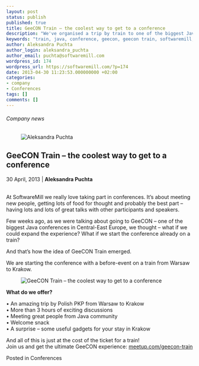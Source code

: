 ```yaml
---
layout: post
status: publish
published: true
title: GeeCON Train – the coolest way to get to a conference
description: "We've organised a trip by train to one of the biggest Java conferences in Central-East Europe - GeeCON Train."
keywords: "train, java, conference, geecon, geecon train, softwaremill,"
author: Aleksandra Puchta
author_login: aleksandra_puchta
author_email: puchta@softwaremill.com
wordpress_id: 174
wordpress_url: https://softwaremill.com/?p=174
date: 2013-04-30 11:23:53.000000000 +02:00
categories:
- company
- Conferences
tags: []
comments: []
---
```


<h6>Company news</h6>
<div class="post-header clearfix">
<figure><div class="image"><img src="https://softwaremill.com/wp-content/uploads/2013/04/puchta.jpg" alt="Aleksandra Puchta"></div></figure><div class="title">
<h2 class="font-dark-blue font-normal">GeeCON Train – the coolest way to get to a conference</h2>30 April, 2013 | <b>Aleksandra Puchta</b><br><br>
</div>
</div>
<div class="post-rows">
<div class="text">
<p>At SoftwareMill we really love taking part in conferences. It’s about meeting new people, getting lots of food for thought and probably the best part – having lots and lots of great talks with other participants and speakers.</p>
<p>Few weeks ago, as we were talking about going to GeeCON – one of the biggest Java conferences in Central-East Europe, we thought – what if we could expand the experience? What if we start the conference already on a train?</p>
<p>And that’s how the idea of GeeCON Train emerged.</p>
<p>We are starting the conference with a before-event on a train from Warsaw to Krakow.</p>
</div>
<figure><img src="https://softwaremill.com/wp-content/uploads/2013/04/geecontrain.png" alt="GeeCON Train – the coolest way to get to a conference"></figure><div class="text">
<p><strong>What do we offer?</strong></p>
<p>• An amazing trip by Polish PKP from Warsaw to Krakow<br> • More than 3 hours of exciting discussions<br> • Meeting great people from Java community<br> • Welcome snack<br> • A surprise – some useful gadgets for your stay in Krakow</p>
<p>And all of this is just at the cost of the ticket for a train!<br> Join us and get the ultimate GeeCON experience: <a href="http://www.meetup.com/geecon-train/">meetup.com/geecon-train</a></p>
</div>
</div>
<div class="post-footer">Posted in Conferences</div>

